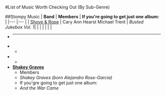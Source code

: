 #List of Music Worth Checking Out (By Sub-Genre)

##Stompy Music
| **Band**  	|  **Members** 	|   **If you're going to get just one album:**   |
|---	        |---	           |
|  [Shove & Rope](https://en.wikipedia.org/wiki/Shovels_%26_Rope) 	| Cary Ann Hearst  Michael Trent   	| *Busted Jukebox Vol. 1*|
|   	|   	|
|   	|   	|




- ****  
 -   
    -   
  -    
    -  
- **[Shakey Graves](https://en.wikipedia.org/wiki/Shakey_Graves)**  
    -  Members
     -  *Shakey Graves (born Alejandro Rose-Garcia)*
    - If you'gre going to get just one album:
     - *And the War Came* 
